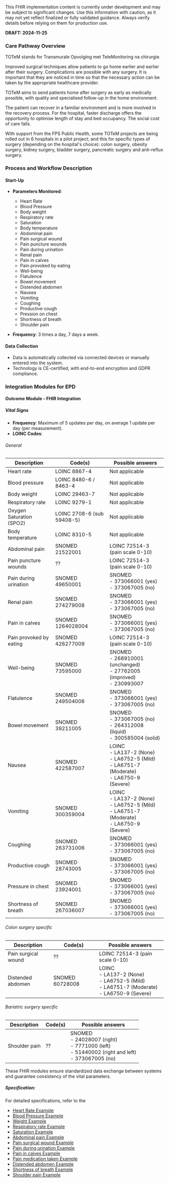<div class="stu-note">
This FHIR implementation content is currently under development and may be subject to significant changes. Use this information with caution, as it may not yet reflect finalized or fully validated guidance. Always verify details before relying on them for production use.
</div>

**DRAFT: 2024-11-25**

### Care Pathway Overview

TOTeM stands for Transmurale Opvolging met TeleMonitoring na chirurgie.

Improved surgical techniques allow patients to go home earlier and earlier after their surgery. Complications are possible with any surgery. It is important that they are noticed in time so that the necessary action can be taken by the appropriate healthcare provider.

TOTeM aims to send patients home after surgery as early as medically possible, with quality and specialised follow-up in the home environment.

The patient can recover in a familiar environment and is more involved in the recovery process. For the hospital, faster discharge offers the opportunity to optimise length of stay and bed occupancy. The social cost of care falls.

With support from the FPS Public Health, some TOTeM projects are being rolled out in 6 hospitals in a pilot project; and this for specific types of surgery (depending on the hospital's choice): colon surgery, obesity surgery, kidney surgery, bladder surgery, pancreatic surgery and anti-reflux surgery.

### Process and Workflow Description

#### Start-Up

- **Parameters Monitored**:

  - Heart Rate
  - Blood Pressure
  - Body weight
  - Respiratory rate
  - Saturation
  - Body temperature
  - Abdominal pain
  - Pain surgical wound
  - Pain puncture wounds
  - Pain during urination
  - Renal pain
  - Pain in calves
  - Pain provoked by eating
  - Well-being
  - Flatulence
  - Bowel movement
  - Distended abdomen
  - Nausea
  - Vomiting
  - Coughing
  - Productive cough
  - Pression on chest
  - Shortness of breath
  - Shoulder pain

- **Frequency**: 3 times a day, 7 days a week.

#### Data Collection

- Data is automatically collected via connected devices or manually entered into the system.
- Technology is CE-certified, with end-to-end encryption and GDPR compliance.

### Integration Modules for EPD

#### Outcome Module - FHIR Integration

##### Vital Signs

- **Frequency**: Maximum of 5 updates per day, on average 1 update per day (per measurement).
- **LOINC Codes**:

###### General

<div class="table-md"></div>

| Description              | Code(s)                    | Possible answers                                                                                                       |
| ------------------------ | -------------------------- | ---------------------------------------------------------------------------------------------------------------------- |
| Heart rate               | LOINC 8867-4               |  Not applicable                                                                                                        |
| Blood pressure           | LOINC 8480-6 / 8463-4      |  Not applicable                                                                                                        |
| Body weight              | LOINC 29463-7              |  Not applicable                                                                                                        |
| Respiratory rate         | LOINC 9279-1               |  Not applicable                                                                                                        |
| Oxygen Saturation (SPO2) | LOINC 2708-6 (sub 59408-5) |  Not applicable                                                                                                        |
| Body temperature         | LOINC 8310-5               |  Not applicable                                                                                                        |
| Abdominal pain           | SNOMED 21522001            | LOINC 72514-3 (pain scale 0-10)                                                                                        |
| Pain puncture wounds     | <span class="warning">??</span> | LOINC 72514-3 (pain scale 0-10)                                                                                   |
| Pain during urination    | SNOMED 49650001            | SNOMED <br> - 373066001 (yes) <br> - 373067005 (no)                                                                    |
| Renal pain               | SNOMED 274279008           | SNOMED <br> - 373066001 (yes) <br> - 373067005 (no)                                                                    |
| Pain in calves           | SNOMED 1264028004          | SNOMED <br> - 373066001 (yes) <br> - 373067005 (no)                                                                    |
| Pain provoked by eating  | SNOMED 426277009           | LOINC 72514-3 (pain scale 0-10)                                                                                        |
| Well-being               | SNOMED 73595000            | SNOMED <br> - 268910001 (unchanged) <br> - 27762005 (improved) <br> - 230993007                                        |
| Flatulence               | SNOMED 249504006           | SNOMED <br> - 373066001 (yes) <br> - 373067005 (no)                                                                    |
| Bowel movement           | SNOMED 39211005            | SNOMED <br> - 373067005 (no) <br> - 264312008 (liquid) <br> - 300585004 (solid)                                        |
| Nausea                   | SNOMED 422587007           | LOINC  <br> - LA137-2 (None) <br> - LA6752-5 (Mild) <br> - LA6751-7 (Moderate) <br> - LA6750-9 (Severe)                |
| Vomiting                 | SNOMED 300359004           | LOINC  <br> - LA137-2 (None) <br> - LA6752-5 (Mild) <br> - LA6751-7 (Moderate) <br> - LA6750-9 (Severe)                |
| Coughing                 | SNOMED 263731006           | SNOMED <br> - 373066001 (yes) <br> - 373067005 (no)                                                                    |
| Productive cough         | SNOMED 28743005            | SNOMED <br> - 373066001 (yes) <br> - 373067005 (no)                                                                    |
| Pressure in chest        | SNOMED 23924001            | SNOMED <br> - 373066001 (yes) <br> - 373067005 (no)                                                                    |
| Shortness of breath      | SNOMED 267036007           | SNOMED <br> - 373066001 (yes) <br> - 373067005 (no)                                                                    |

###### Colon surgery specific

<div class="table-md"></div>

| Description         | Code(s)         | Possible answers                                    |
| ------------------- | --------------- | --------------------------------------------------- |
| Pain surgical wound | <span class="warning">??</span> | LOINC 72514-3 (pain scale 0-10)                     |
| Distended abdomen   | SNOMED 60728008 | LOINC  <br> - LA137-2 (None) <br> - LA6752-5 (Mild) <br> - LA6751-7 (Moderate) <br> - LA6750-9 (Severe)       |

###### Bariatric surgery specific

<div class="table-md"></div>

| Description   | Code(s) | Possible answers                                                                                                    |
| ------------- | ------- | ------------------------------------------------------------------------------------------------------------------- |
| Shoulder pain | <span class="warning">??</span> | SNOMED  <br> - 24028007 (right) <br> - 7771000 (left) <br> - 51440002 (right and left) <br> - 373067005 (no)        |

These FHIR modules ensure standardized data exchange between systems and guarantee consistency of the vital parameters.

##### Specification:

For detailed specifications, refer to the

- [Heart Rate Example](./Observation-HeartRateExample.html)
- [Blood Pressure Example](./Observation-BloodPressureExample.html)
- [Weight Example](./Observation-BodyWeightExample.html)
- [Respiratory rate Example](./Observation-RespiratoryRateExample.html)
- [Saturation Example](./Observation-OxygenSaturationExample.html)
- [Abdominal pain Example](./Observation-AbdominalPainExample.html)
- [Pain surgical wound Example](./Observation-PainSurgicalWoundsExample.html)
- [Pain during urination Example](./Observation-PainDuringUrinationExample.html)
- [Pain in calves Example](./Observation-PainInCalvesExample.html)
- [Pain medication taken Example](./Observation-PainMedicationTakenExample.html)
- [Distended abdomen Example](./Observation-DistendedAbdomenExample.html)
- [Shortness of breath Example](./Observation-ShortnessOfBreathExample.html)
- [Shoulder pain Example](./Observation-ShoulderPainExample.html)
